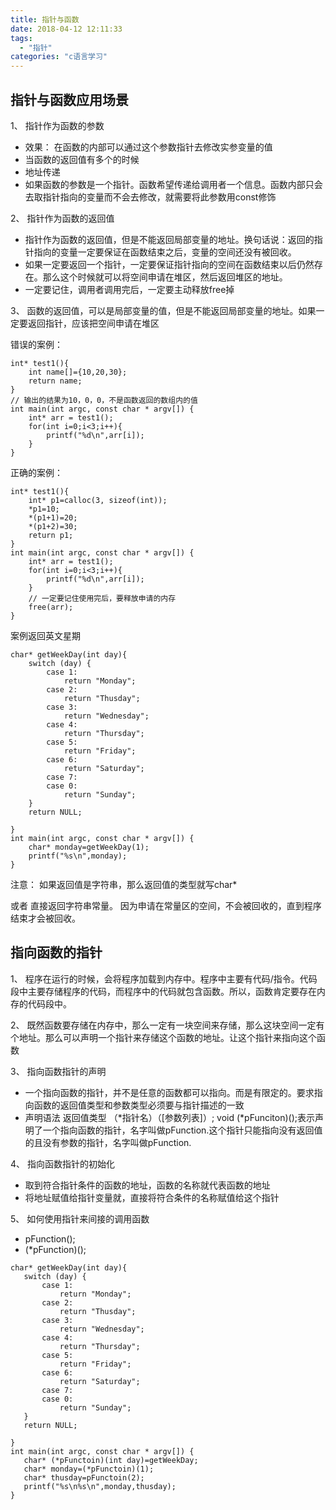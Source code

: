 ```yaml
---
title: 指针与函数
date: 2018-04-12 12:11:33
tags: 
  - "指针"
categories: "c语言学习"
---
```

## 指针与函数应用场景
1、 指针作为函数的参数
- 效果： 在函数的内部可以通过这个参数指针去修改实参变量的值
- 当函数的返回值有多个的时候
- 地址传递
- 如果函数的参数是一个指针。函数希望传递给调用者一个信息。函数内部只会去取指针指向的变量而不会去修改，就需要将此参数用const修饰

2、 指针作为函数的返回值
- 指针作为函数的返回值，但是不能返回局部变量的地址。换句话说：返回的指针指向的变量一定要保证在函数结束之后，变量的空间还没有被回收。
- 如果一定要返回一个指针，一定要保证指针指向的空间在函数结束以后仍然存在。那么这个时候就可以将空间申请在堆区，然后返回堆区的地址。
- 一定要记住，调用者调用完后，一定要主动释放free掉

3、 函数的返回值，可以是局部变量的值，但是不能返回局部变量的地址。如果一定要返回指针，应该把空间申请在堆区

错误的案例：
```
int* test1(){
    int name[]={10,20,30};
    return name;
}
// 输出的结果为10，0，0，不是函数返回的数组内的值
int main(int argc, const char * argv[]) {
    int* arr = test1();
    for(int i=0;i<3;i++){
        printf("%d\n",arr[i]);
    }
}
```

正确的案例：
```
int* test1(){
    int* p1=calloc(3, sizeof(int));
    *p1=10;
    *(p1+1)=20;
    *(p1+2)=30;
    return p1;
}
int main(int argc, const char * argv[]) {
    int* arr = test1();
    for(int i=0;i<3;i++){
        printf("%d\n",arr[i]);
    }
    // 一定要记住使用完后，要释放申请的内存
    free(arr);
}
```

案例返回英文星期

```
char* getWeekDay(int day){
    switch (day) {
        case 1:
            return "Monday";
        case 2:
            return "Thusday";
        case 3:
            return "Wednesday";
        case 4:
            return "Thursday";
        case 5:
            return "Friday";
        case 6:
            return "Saturday";
        case 7:
        case 0:
            return "Sunday";
    }
    return NULL;
    
}
int main(int argc, const char * argv[]) {
    char* monday=getWeekDay(1);
    printf("%s\n",monday);
}
```

注意： 如果返回值是字符串，那么返回值的类型就写char*

或者 直接返回字符串常量。
因为申请在常量区的空间，不会被回收的，直到程序结束才会被回收。


## 指向函数的指针

1、 程序在运行的时候，会将程序加载到内存中。程序中主要有代码/指令。代码段中主要存储程序的代码，而程序中的代码就包含函数。所以，函数肯定要存在内存的代码段中。

2、 既然函数要存储在内存中，那么一定有一块空间来存储，那么这块空间一定有个地址。那么可以声明一个指针来存储这个函数的地址。让这个指针来指向这个函数

3、 指向函数指针的声明
- 一个指向函数的指针，并不是任意的函数都可以指向。而是有限定的。要求指向函数的返回值类型和参数类型必须要与指针描述的一致
- 声明语法
 返回值类型 （*指针名）（[参数列表]）;
 void (*pFunciton)();表示声明了一个指向函数的指针，名字叫做pFunction.这个指针只能指向没有返回值的且没有参数的指针，名字叫做pFunction.

 4、 指向函数指针的初始化
 - 取到符合指针条件的函数的地址，函数的名称就代表函数的地址
 - 将地址赋值给指针变量就，直接将符合条件的名称赋值给这个指针

 5、 如何使用指针来间接的调用函数
 - pFunction();
 - (*pFunction)();

 ```
 char* getWeekDay(int day){
    switch (day) {
        case 1:
            return "Monday";
        case 2:
            return "Thusday";
        case 3:
            return "Wednesday";
        case 4:
            return "Thursday";
        case 5:
            return "Friday";
        case 6:
            return "Saturday";
        case 7:
        case 0:
            return "Sunday";
    }
    return NULL;
    
}
int main(int argc, const char * argv[]) {
    char* (*pFunctoin)(int day)=getWeekDay;
    char* monday=(*pFunctoin)(1);
    char* thusday=pFunctoin(2);
    printf("%s\n%s\n",monday,thusday);
}
 ```